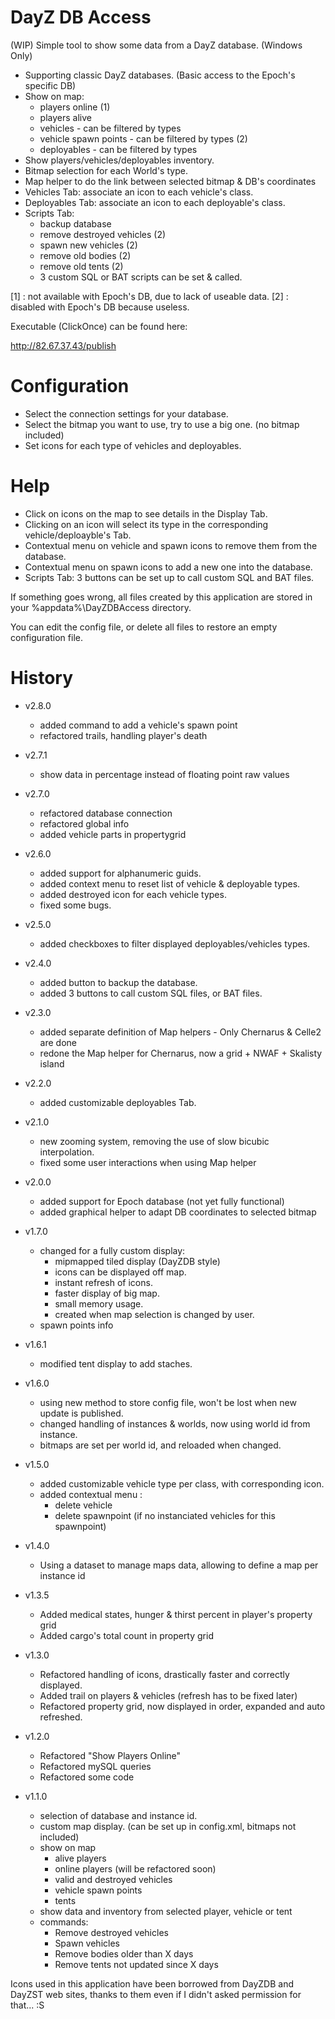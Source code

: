 DayZ DB Access
==============

(WIP) Simple tool to show some data from a DayZ database. (Windows Only)

 - Supporting classic DayZ databases. (Basic access to the Epoch's specific DB)
 - Show on map:
	- players online (1)
	- players alive
	- vehicles - can be filtered by types
	- vehicle spawn points - can be filtered by types (2)
	- deployables - can be filtered by types
 - Show players/vehicles/deployables inventory.
 - Bitmap selection for each World's type.
 - Map helper to do the link between selected bitmap & DB's coordinates
 - Vehicles Tab: associate an icon to each vehicle's class.
 - Deployables Tab: associate an icon to each deployable's class.
 - Scripts Tab:
	- backup database
	- remove destroyed vehicles (2)
	- spawn new vehicles (2)
	- remove old bodies (2)
	- remove old tents (2)
	- 3 custom SQL or BAT scripts can be set & called.

[1] : not available with Epoch's DB, due to lack of useable data.
[2] : disabled with Epoch's DB because useless.

Executable (ClickOnce) can be found here:

http://82.67.37.43/publish


Configuration
=============

 - Select the connection settings for your database.
 - Select the bitmap you want to use, try to use a big one. (no bitmap included)
 - Set icons for each type of vehicles and deployables.

Help
====

 - Click on icons on the map to see details in the Display Tab.
 - Clicking on an icon will select its type in the corresponding vehicle/deploayble's Tab.
 - Contextual menu on vehicle and spawn icons to remove them from the database.
 - Contextual menu on spawn icons to add a new one into the database.
 - Scripts Tab: 3 buttons can be set up to call custom SQL and BAT files.

If something goes wrong, all files created by this application are stored in your %appdata%\DayZDBAccess directory.

You can edit the config file, or delete all files to restore an empty configuration file.


History
=======

 - v2.8.0
	- added command to add a vehicle's spawn point
	- refactored trails, handling player's death

 - v2.7.1
	- show data in percentage instead of floating point raw values

 - v2.7.0
	- refactored database connection
	- refactored global info
	- added vehicle parts in propertygrid

 - v2.6.0
	- added support for alphanumeric guids.
	- added context menu to reset list of vehicle & deployable types.
	- added destroyed icon for each vehicle types.
	- fixed some bugs.

 - v2.5.0
	- added checkboxes to filter displayed deployables/vehicles types.

 - v2.4.0
	- added button to backup the database.
	- added 3 buttons to call custom SQL files, or BAT files.

 - v2.3.0
	- added separate definition of Map helpers - Only Chernarus & Celle2 are done
	- redone the Map helper for Chernarus, now a grid + NWAF + Skalisty island

 - v2.2.0
	- added customizable deployables Tab.

 - v2.1.0
 	- new zooming system, removing the use of slow bicubic interpolation.
 	- fixed some user interactions when using Map helper

 - v2.0.0
 	- added support for Epoch database (not yet fully functional)
 	- added graphical helper to adapt DB coordinates to selected bitmap

 - v1.7.0
 	- changed for a fully custom display:
  		- mipmapped tiled display (DayZDB style)
  		- icons can be displayed off map.
  		- instant refresh of icons.
  		- faster display of big map.
  		- small memory usage.
  		- created when map selection is changed by user.
 	- spawn points info

 - v1.6.1
 	- modified tent display to add staches.

 - v1.6.0
 	- using new method to store config file, won't be lost when new update is published.
 	- changed handling of instances & worlds, now using world id from instance.
 	- bitmaps are set per world id, and reloaded when changed.

 - v1.5.0
 	- added customizable vehicle type per class, with corresponding icon.
 	- added contextual menu :
  		- delete vehicle
  		- delete spawnpoint (if no instanciated vehicles for this spawnpoint)

 - v1.4.0
 	- Using a dataset to manage maps data, allowing to define a map per instance id 

 - v1.3.5
 	- Added medical states, hunger & thirst percent in player's property grid
 	- Added cargo's total count in property grid

 - v1.3.0
 	- Refactored handling of icons, drastically faster and correctly displayed.
 	- Added trail on players & vehicles (refresh has to be fixed later)
 	- Refactored property grid, now displayed in order, expanded and auto refreshed.

 - v1.2.0
	- Refactored "Show Players Online"
 	- Refactored mySQL queries
 	- Refactored some code

 - v1.1.0
 	- selection of database and instance id.
 	- custom map display. (can be set up in config.xml, bitmaps not included)
 	- show on map
  		- alive players
  		- online players (will be refactored soon)
  		- valid and destroyed vehicles
  		- vehicle spawn points
  		- tents
 	- show data and inventory from selected player, vehicle or tent
 	- commands:
  		- Remove destroyed vehicles
  		- Spawn vehicles
  		- Remove bodies older than X days
  		- Remove tents not updated since X days

Icons used in this application have been borrowed from DayZDB and DayZST web sites, thanks to them even if I didn't asked permission for that... :S
